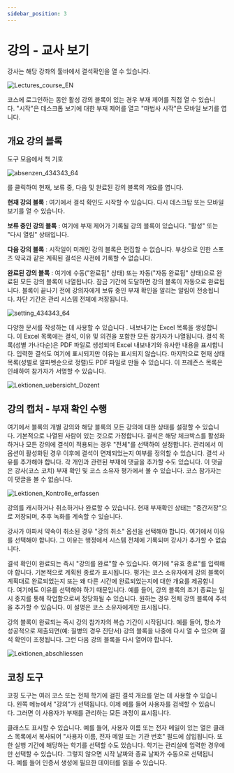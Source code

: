 ```yaml
---
sidebar_position: 3
---
```


# 강의 - 교사 보기

강사는 해당 강좌의 툴바에서 결석확인을 열 수 있습니다.

![Lectures_course_EN](/img/course-operation/Lectures_course_EN.png)

코스에 로그인하는 동안 활성 강의 블록이 있는 경우 부재 제어를 직접 열 수 있습니다. "시작"은 데스크톱 보기에 대한 부재 제어를 열고 "마법사 시작"은 모바일 보기를 엽니다.

## 개요 강의 블록

도구 모음에서 책 기호

![absenzen_434343_64](/img/course-operation/absenzen_434343_64.png)

를 클릭하여 현재, 보류 중, 다음 및 완료된 강의 블록의 개요를 엽니다.

**현재 강의 블록** : 여기에서 결석 확인도 시작할 수 있습니다. 다시 데스크탑 또는 모바일 보기를 열 수 있습니다.

**보류 중인 강의 블록** : 여기에 부재 제어가 기록될 강의 블록이 있습니다. "활성" 또는 "다시 열림" 상태입니다.

**다음 강의 블록** : 시작일이 미래인 강의 블록은 편집할 수 없습니다. 부상으로 인한 스포츠 약국과 같은 계획된 결석은 사전에 기록할 수 없습니다.

**완료된 강의 블록** : 여기에 수동("완료됨" 상태) 또는 자동("자동 완료됨" 상태)으로 완료된 모든 강의 블록이 나열됩니다. 잠금 기간에 도달하면 강의 블록이 자동으로 완료됩니다. 블록이 끝나기 전에 강의자에게 보류 중인 부재 확인을 알리는 알림이 전송됩니다. 차단 기간은 관리 시스템 전체에 저장됩니다.

![setting_434343_64](/img/course-operation/setting_434343_64.png)

다양한 문서를 작성하는 데 사용할 수 있습니다 . 내보내기는 Excel 목록을 생성합니다. 이 Excel 목록에는 결석, 이유 및 의견을 포함한 모든 참가자가 나열됩니다. 결석 목록(성별 가나다순)은 PDF 파일로 생성되며 Excel 내보내기와 유사한 내용을 표시합니다. 입력한 결석도 여기에 표시되지만 이유는 표시되지 않습니다. 마지막으로 현재 상태 목록(성별로 알파벳순으로 정렬)도 PDF 파일로 만들 수 있습니다. 이 프레즌스 목록은 인쇄하여 참가자가 서명할 수 있습니다.

![Lektionen_uebersicht_Dozent](/img/course-operation/Lektionen_uebersicht_Dozent.png)

## 강의 캡처 - 부재 확인 수행

여기에서 블록의 개별 강의와 해당 블록의 모든 강의에 대한 상태를 설정할 수 있습니다. 기본적으로 나열된 사람이 있는 것으로 가정합니다. 결석은 해당 체크박스를 활성화하거나 모든 강의에 결석이 적용되는 경우 "전체"를 선택하여 설정합니다. 관리에서 이 옵션이 활성화된 경우 이후에 결석이 면제되었는지 여부를 정의할 수 있습니다. 결석 사유를 추가해야 합니다. 각 개인과 관련된 부재에 댓글을 추가할 수도 있습니다. 이 댓글은 강사(코스 코치) 부재 확인 및 코스 소유자 평가에서 볼 수 있습니다. 코스 참가자는 이 댓글을 볼 수 없습니다.

![Lektionen_Kontrolle_erfassen](/img/course-operation/Lektionen_Kontrolle_erfassen.png)


강의를 캐시하거나 취소하거나 완료할 수 있습니다. 현재 부재확인 상태는 "중간저장"으로 저장되며, 추후 녹화를 계속할 수 있습니다.

강사가 아파서 약속이 취소된 경우 "강의 취소" 옵션을 선택해야 합니다. 여기에서 이유를 선택해야 합니다. 그 이유는 행정에서 시스템 전체에 기록되며 강사가 추가할 수 없습니다.

결석 확인이 완료되는 즉시 "강의를 완료"할 수 있습니다. 여기에 "유효 종료"를 입력해야 합니다. 기본적으로 계획된 종료가 표시됩니다. 평가는 코스 소유자에게 강의 블록이 계획대로 완료되었는지 또는 왜 다른 시간에 완료되었는지에 대한 개요를 제공합니다. 여기에도 이유를 선택해야 하기 때문입니다. 예를 들어, 강의 블록의 조기 종료는 일시 중지를 통해 작업함으로써 정당화될 수 있습니다. 원하는 경우 전체 강의 블록에 주석을 추가할 수 있습니다. 이 설명은 코스 소유자에게만 표시됩니다.

강의 블록이 완료되는 즉시 강의 참가자의 복습 기간이 시작됩니다. 예를 들어, 항소가 성공적으로 제출되면(예: 질병의 경우 진단서) 강의 블록을 나중에 다시 열 수 있으며 결석 확인이 조정됩니다. 그런 다음 강의 블록을 다시 열어야 합니다.

![Lektionen_abschliessen](/img/course-operation/Lektionen_abschliessen.png)

## 코칭 도구

코칭 도구는 여러 코스 또는 전체 학기에 걸친 결석 개요를 얻는 데 사용할 수 있습니다. 왼쪽 메뉴에서 "강의"가 선택됩니다. 이제 예를 들어 사용자를 검색할 수 있습니다. 그러면 이 사용자가 부재를 관리하는 모든 과정이 표시됩니다.

클래스도 표시할 수 있습니다. 예를 들어, 사용자 이름 또는 전자 메일이 있는 열은 클래스 목록에서 복사되어 "사용자 이름, 전자 메일 또는 기관 번호" 필드에 삽입됩니다. 또한 실행 기간에 해당하는 학기를 선택할 수도 있습니다. 학기는 관리실에 입력한 경우에만 선택할 수 있습니다. 그렇지 않으면 시작 날짜와 종료 날짜가 수동으로 선택됩니다. 예를 들어 인증서 생성에 필요한 데이터를 읽을 수 있습니다.